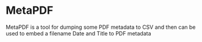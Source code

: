 # MetaPDF
MetaPDF is a tool for dumping some PDF metadata to CSV and then can be used to embed a filename Date and Title to PDF metadata
